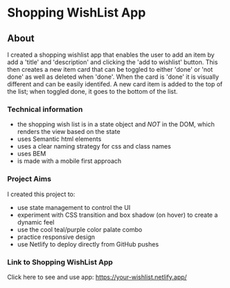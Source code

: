 # Shopping WishList App

## About

I created a shopping wishlist app that enables the user to add an item by add a 'title' and 'description' and clicking the 'add to wishlist' button. This then creates a new item card that can be toggled to either 'done' or 'not done' as well as deleted when 'done'. When the card is 'done' it is visually different and can be easily identifed. A new card item is added to the top of the list; when toggled done, it goes to the bottom of the list.

### Technical information

- the shopping wish list is in a state object and _NOT_ in the DOM, which renders the view based on the state
- uses Semantic html elements
- uses a clear naming strategy for css and class names
- uses BEM
- is made with a mobile first approach


### Project Aims

I created this project to:
- use state management to control the UI
- experiment with CSS transition and box shadow (on hover) to create a dynamic feel
- use the cool teal/purple color palate combo
- practice responsive design
- use Netlify to deploy directly from GitHub pushes

### Link to Shopping WishList App

Click here to see and use app: https://your-wishlist.netlify.app/
